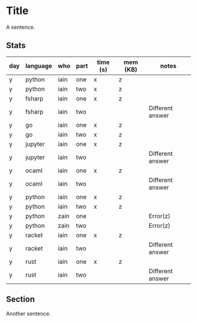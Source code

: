# Title

A sentence.

## Stats

| day | language | who | part | time (s) | mem (KB) | notes |
| --- | --- | --- | --- | --- | --- | --- |
| y | python | iain | one | x | z |  |
| y | python | iain | two | x | z |  |
| y | fsharp | iain | one | x | z |  |
| y | fsharp | iain | two |  |  | Different answer |
| y | go | iain | one | x | z |  |
| y | go | iain | two | x | z |  |
| y | jupyter | iain | one | x | z |  |
| y | jupyter | iain | two |  |  | Different answer |
| y | ocaml | iain | one | x | z |  |
| y | ocaml | iain | two |  |  | Different answer |
| y | python | iain | one | x | z |  |
| y | python | iain | two | x | z |  |
| y | python | zain | one |  |  | Error(z) |
| y | python | zain | two |  |  | Error(z) |
| y | racket | iain | one | x | z |  |
| y | racket | iain | two |  |  | Different answer |
| y | rust | iain | one | x | z |  |
| y | rust | iain | two |  |  | Different answer |


## Section

Another sentence.
